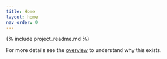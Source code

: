 ```yaml
---
title: Home
layout: home
nav_order: 0
---
```


{% include project_readme.md %}

For more details see the [overview](docs/overview) to understand why this exists.
